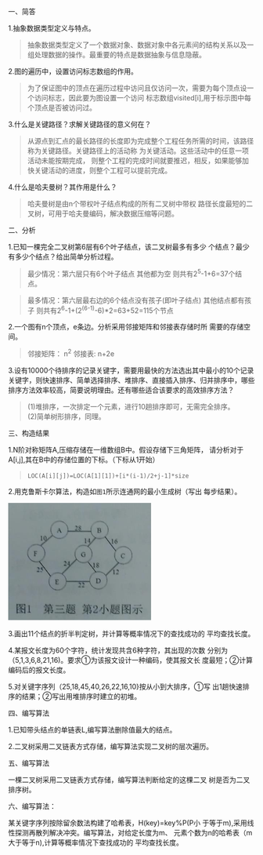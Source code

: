 一、简答

1.抽象数据类型定义与特点。

>抽象数据类型定义了一个数据对象、数据对象中各元素间的结构关系以及一组处理数据的操作。最重要的特点是数据抽象与信息隐蔽。

2.图的遍历中，设置访问标志数组的作用。

>为了保证图中的顶点在遍历过程中访问且仅访问一次，需要为每个顶点设一个访问标志，因此要为图设置一个访问
标志数组visited[i],用于标示图中每个顶点是否被访问过。

3.什么是关键路径？求解关键路径的意义何在？

>从源点到汇点的最长路径的长度即为完成整个工程任务所需的时间，该路径称为关键路径。关键路径上的活动称
为关键活动。这些活动中的任意一项活动未能按期完成，
则整个工程的完成时间就要推迟，相反，如果能够加快关键活动的进度，则整个工程可以提前完成。

4.什么是哈夫曼树？其作用是什么？

>哈夫曼树是由n个带权叶子结点构成的所有二叉树中带权
路径长度最短的二叉树，可用于哈夫曼编码，解决数据压缩等问题。


二、分析

1.已知一棵完全二叉树第6层有6个叶子结点，该二叉树最多有多少
个结点？最少有多少个结点？给出简单分析过程。

>最少情况：第六层只有6个叶子结点 其他都为空 则共有2<sup>5</sup>-1+6=37个结点。

>最多情况：第六层最右边的6个结点没有孩子(即叶子结点) 其他结点都有孩子
 则共有2<sup>6</sup>-1+(2<sup>(6-1)</sup>-6)*2=63+52=115个节点


2.一个图有n个顶点，e条边。分析采用邻接矩阵和邻接表存储时所
需要的存储空间。

>邻接矩阵： n<sup>2</sup>  邻接表: n+2e

3.设有10000个待排序的记录关键字，需要用最快的方法选出其中最小的10个记录关键字，则快速排序、简单选择排序、堆排序、直接插入排序、归并排序中，哪些排序方法效率较高，简要说明理由。还有哪些适合该要求的高效排序方法？

>(1)堆排序，一次排定一个元素，进行10趟排序即可，无需完全排序。  
(2)简单树形排序，同理。

三、构造结果

1.N阶对称矩阵A,压缩存储在一维数组B中。假设存储下三角矩阵，
请分析对于A[i,j],其在B中的存储位置的下标。（下标从1开始）

>`LOC(A[i][j])=LOC(A[1][1])+[i*(i-1)/2+j-1]*size`

2.用克鲁斯卡尔算法，构造如`图1`所示连通网的最小生成树（写出
每步结果）。

![3.3](3.3.png)

>

3.画出11个结点的折半判定树，并计算等概率情况下的查找成功的
平均查找长度。



4.某报文长度为60个字符，统计发现共含6种字符，其出现的次数
分别为（5,1,3,6,8,21,16)。要求①为该报文设计一种编码，使其报文长
度最短；②计算编码后的报文长度。



5.对关键字序列（25,18,45,40,26,22,16,10}按从小到大排序，①写
出1趟快速排序的结果；②写出用堆排序时建立的初堆。



四、编写算法

1.已知带头结点的单链表L,编写算法删除值最大的结点。

2.二叉树采用二叉链表方式存储，编写算法实现二叉树的层次遍历。

五、编写算法

一棵二叉树采用二叉链表方式存储，编写算法判断给定的这棵二叉
树是否为二叉排序树。

六、编写算法：

某关键字序列按除留余数法构建了哈希表，H(key)=key%P(P小
于等于m),采用线性探测再散列解决冲突。编写算法，对给定长度为m、
元素个数为n的哈希表（m大于等于n),计算等概率情况下查找成功的
平均查找长度。
